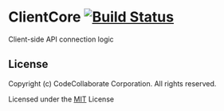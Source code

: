 # ClientCore [![Build Status](https://travis-ci.org/CodeCollaborate/ClientCore.svg?branch=test)](https://travis-ci.org/CodeCollaborate/ClientCore)
Client-side API connection logic

## License

Copyright (c) CodeCollaborate Corporation. All rights reserved.

Licensed under the [MIT](LICENSE.md) License
